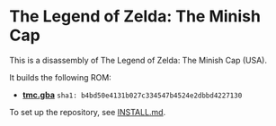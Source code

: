 # The Legend of Zelda: The Minish Cap

This is a disassembly of The Legend of Zelda: The Minish Cap (USA).

It builds the following ROM:

* [**tmc.gba**](https://datomatic.no-intro.org/index.php?page=show_record&s=23&n=1841) `sha1: b4bd50e4131b027c334547b4524e2dbbd4227130`

To set up the repository, see [INSTALL.md](INSTALL.md).
